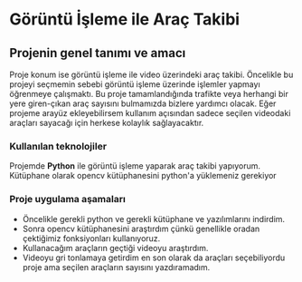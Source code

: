 # Görüntü İşleme ile Araç Takibi
##  Projenin genel tanımı ve amacı

Proje konum ise görüntü işleme ile video üzerindeki araç takibi.
Öncelikle bu projeyi seçmemin sebebi görüntü işleme üzerinde işlemler yapmayı öğrenmeye çalışmaktı. 
Bu proje tamamlandığında trafikte veya herhangi bir yere giren-çıkan araç sayısını bulmamızda bizlere yardımcı olacak.
Eğer projeme arayüz ekleyebilirsem kullanım açısından sadece seçilen videodaki araçları sayacağı için herkese kolaylık sağlayacaktır.

### Kullanılan teknolojiler
Projemde **Python** ile görüntü işleme yaparak araç takibi yapıyorum.
Kütüphane olarak opencv kütüphanesini python'a yüklemeniz gerekiyor

### Proje uygulama aşamaları
* Öncelikle gerekli python ve gerekli kütüphane ve yazılımlarını indirdim.
* Sonra opencv kütüphanesini araştırdım çünkü genellikle oradan çektiğimiz fonksiyonları kullanıyoruz.
* Kullanacağım araçların geçtiği videoyu araştırdım.
* Videoyu gri tonlamaya getirdim en son olarak da araçları seçebiliyordu proje ama seçilen araçların sayısını yazdıramadım.
